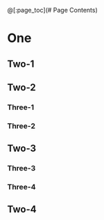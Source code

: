 @[:page_toc](# Page Contents)

# One

## Two-1

## Two-2

### Three-1

### Three-2

## Two-3

### Three-3

### Three-4

## Two-4
